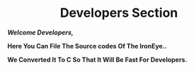 # <h1 align="center">Developers Section</h1>

**_Welcome Developers,_**

**Here You Can File The Source codes Of The IronEye..**

**We Converted It To C So That It Will Be Fast For Developers.**
